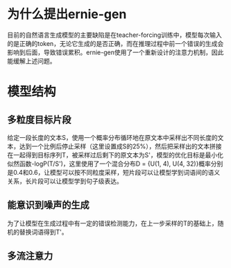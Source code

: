 # 为什么提出ernie-gen
目前的自然语言生成模型的主要缺陷是在teacher-forcing训练中，模型每次输入的是正确的token，无论它生成的是否正确，而在推理过程中前一个错误的生成会影响到后面，导致错误累积。ernie-gen使用了一个重新设计的注意力机制，因此能缓解上述问题。
# 模型结构
## 多粒度目标片段
给定一段长度的文本S，使用一个概率分布循环地在原文本中采样出不同长度的文本，达到一个比例后停止采样（这里设置成S的25%），然后把采样出的文本拼接在一起得到目标序列T，被采样过后剩下的原文本为S'，模型的优化目标是最小化似然函数-logP(T/S')，这里使用了一个混合分布D = {U(1, 4), U(4, 32)}概率分别是0.4和0.6，让模型可以按不同粒度采样，短片段可以让模型学到词语间的语义关系，长片段可以让模型学到句子级表达。
## 能意识到噪声的生成
为了让模型在生成过程中有一定的错误检测能力，在上一步采样的T的基础上，随机的替换词语得到T'。
## 多流注意力
